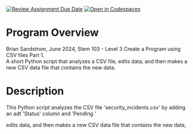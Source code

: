 [![Review Assignment Due Date](https://classroom.github.com/assets/deadline-readme-button-24ddc0f5d75046c5622901739e7c5dd533143b0c8e959d652212380cedb1ea36.svg)](https://classroom.github.com/a/FBzKYJru)
[![Open in Codespaces](https://classroom.github.com/assets/launch-codespace-7f7980b617ed060a017424585567c406b6ee15c891e84e1186181d67ecf80aa0.svg)](https://classroom.github.com/open-in-codespaces?assignment_repo_id=15187943)

# Program Overview 
Brian Sandstrom, June 2024, Stem 103 - Level 3 Create a Program using CSV files Part 1.\
A short Python script that analyzes a CSV file, edits data, and then makes a new CSV data file that contains the new data.
# Description

This Python script analyzes the CSV file 'security_incidents.csv' by adding an adt 'Status' column and 'Pending '

edits data, and then makes a new CSV data file that contains the new data,
